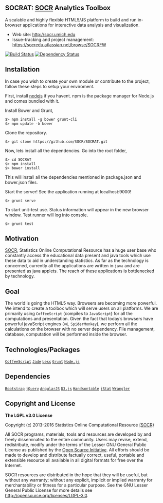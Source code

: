 ## SOCRAT: [SOCR](http://socr.umich.edu) Analytics Toolbox

A scalable and highly flexible HTML5/JS platform to build and run in-browser applications for interactive data analysis and visualization.

* Web site: http://socr.umich.edu
* Issue-tracking and project management: https://socredu.atlassian.net/browse/SOCRFW

[![Build Status](https://travis-ci.org/SOCRedu/SOCR-framework.svg?branch=master)](https://travis-ci.org/SOCRedu/SOCR-framework)
[![Dependency Status](https://gemnasium.com/SOCRedu/SOCR-framework.png?branch=master)](https://gemnasium.com/SOCRedu/SOCR-framework)

Installation
------------
In case you wish to create your own module or contribute to the project, follow these steps to setup your enviroment.

First, install [nodejs](http://nodejs.org/) if you havent. npm is the package manager for Node.js and comes bundled with it.

Install Bower and Grunt,

    $> npm install -g bower grunt-cli
    $> npm update -b bower

Clone the repository.

    $> git clone https://github.com/SOCR/SOCRAT.git 

Now, lets install all the dependencies. Go into the root folder,

    $> cd SOCRAT
    $> npm install
    $> bower install

This will install all the dependencies mentioned in package.json and bower.json files.

Start the server! See the application running at localhost:9000!

    $> grunt serve
    
To start unit-test use. Status information will appear in the new browser window. Test runner will log into console.

    $> grunt test


Motivation 
--------------
[SOCR](http://socr.umich.edu), Statistics Online Computational Resource has a huge user base who constantly access the educational data present and java tools which use these data to aid in understanding statistics.
As far as the technology is concerned, currently all the applications are written in `java` and are presented as java applets. The reach of these applications is bottlenecked by technology.

Goal
------
The world is going the HTML5 way. Browsers are becoming more powerful. 
We intend to create a toolbox which will serve users on all platforms. We are primarily using `CoffeeScript` (compiles to `JavaScript`) for all the computations and presentation. Given the fact that today’s browsers have powerful javaScript engines (`v8`, `SpiderMonkey`), we perform all the calculations on the browser with no server dependency. File management, database, computation will be performed inside the browser.

 Technologies/Packages
----------------
 [`CoffeeScript`](http://coffeescript.org/)
 [`Jade`](http://jade-lang.com/)
 [`Less`](http://lesscss.org/)
 [`Grunt`](http://gruntjs.com/) 
 [`Node.js`](http://nodejs.org/)

 Dependencies
--------------
 [`Bootstrap`](http://getbootstrap.com/)
 [`jQuery`](https://jquery.com/)
 [`AngularJS`](http://angularjs.org)
 [`D3.js`](http://d3js.org)
 [`Handsontable`](http://handsontable.com/)
 [`jStat`](https://jstat.github.io/)
 [`Wrangler`](http://vis.stanford.edu/wrangler/)

Copyright and License 
----------------------

**The LGPL v3.0 License**

Copyright (c) 2013-2016 Statistics Online Computational Resource [(SOCR)](http://www.StatisticsResource.org)

All SOCR programs, materials, tools and resources are developed by and freely disseminated to the entire community.
Users may revise, extend, redistribute, modify under the terms of the Lesser GNU General Public License
as published by the [Open Source Initiative](http://opensource.org/licenses/). All efforts should be made to develop and distribute
factually correct, useful, portable and extensible resource all available in all digital formats for free over the Internet.

SOCR resources are distributed in the hope that they will be useful, but without
any warranty; without any explicit, implicit or implied warranty for merchantability or
fitness for a particular purpose. See the GNU Lesser General Public License for
more details see http://opensource.org/licenses/LGPL-3.0.
